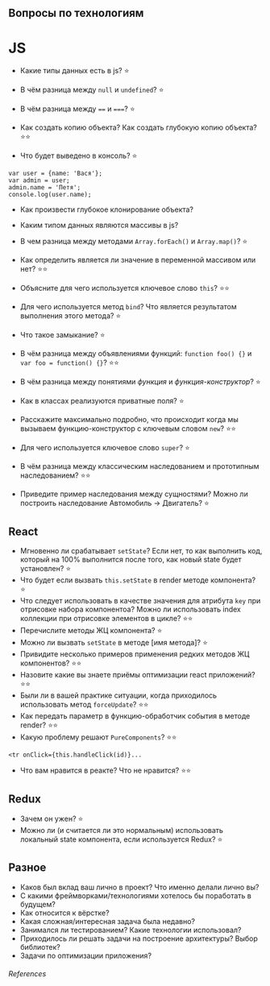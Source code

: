 ## Вопросы по технологиям

# JS

* Какие типы данных есть в js? :star:
* В чём разница между ```null``` и ```undefined```? :star:

* В чём разница между ```==``` и ```===```? :star:

* Как создать копию объекта? Как создать глубокую копию объекта? :star::star: 
* Что будет выведено в консоль? :star:
```
var user = {name: 'Вася'};
var admin = user;
admin.name = 'Петя';
console.log(user.name);
```
* Как произвести глубокое клонирование объекта?

* Каким типом данных являются массивы в js?
* В чем разница между методами ```Array.forEach()``` и ```Array.map()```? :star:
* Как определить является ли значение в переменной массивом или нет? :star::star:

* Объясните для чего используется ключевое слово ```this```? :star::star:
* Для чего используется метод ```bind```? Что является результатом выполнения этого метода? :star:

* Что такое замыкание? :star:
* В чём разница между объявлениями функций: ```function foo() {}``` и ```var foo = function() {}```? :star::star:
* В чём разница между понятиями *функция* и *функция-конструктор*? :star:
* Как в классах реализуются приватные поля? :star:
* Расскажите максимально подробно, что происходит когда мы вызываем функцию-конструктор с ключевым словом ```new```? :star::star:
* Для чего используется ключевое слово ```super```? :star:
* В чём разница между классическим наследованием и прототипным наследованием? :star::star:
* Приведите пример наследования между сущностями? Можно ли построить наследование Автомобиль -> Двигатель? :star:

## React

* Мгновенно ли срабатывает ```setState```? Если нет, то как выполнить код, который на 100% выполнится после того, как новый state будет установлен? :star:
* Что будет если вызвать ```this.setState``` в render методе компонента? :star:
* Что следует использовать в качестве значения для атрибута ```key``` при отрисовке набора компонентоа? Можно ли использовать index коллекции при отрисовке элементов в цикле? :star::star:
* Перечислите методы ЖЦ компонента? :star:
* Можно ли вызвать ```setState``` в методе [имя метода]? :star:
* Привидите несколько примеров применения редких методов ЖЦ компонентов? :star::star:
* Назовите какие вы знаете приёмы оптимизации react приложений? :star::star:
* Были ли в вашей практике ситуации, когда приходилось использовать метод ```forceUpdate```? :star::star:
* Как передать параметр в функцию-обработчик события в методе render? :star::star:
* Какую проблему решают ```PureComponents```? :star::star:
```
<tr onClick={this.handleClick(id)}...
```
* Что вам нравится в реакте? Что не нравится? :star::star:

## Redux

* Зачем он ужен? :star:
* Можно ли (и считается ли это нормальным) использовать локальный state компонента, если используется Redux? :star:

## Разное

* Каков был вклад ваш лично в проект? Что именно делали лично вы?
* С какими фреймворками/технологиями хотелось бы поработать в будущем?
* Как относится к вёрстке?
* Какая сложная/интересная задача была недавно?
* Занимался ли тестированием? Какие технологии использовал?
* Приходилось ли решать задачи на построение архитектуры? Выбор библиотек?
* Задачи по оптимизации приложения?

###### References
